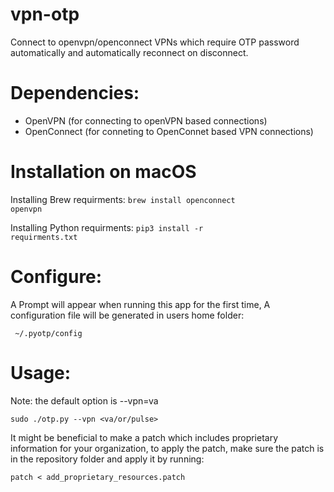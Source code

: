 # vpn-otp
Connect to openvpn/openconnect VPNs which require OTP password automatically
and automatically reconnect on disconnect.

# Dependencies:
- OpenVPN (for connecting to openVPN based connections)
- OpenConnect (for conneting to OpenConnet based VPN connections)

# Installation on macOS
Installing Brew requirments:
<code>brew install openconnect openvpn</code>

Installing Python requirments:
<code>pip3 install -r requirments.txt</code>

# Configure:

A Prompt will appear when running this app for the first time,
A configuration file will be generated in users home folder:

<code> ~/.pyotp/config</code>

# Usage:
Note: the default option is --vpn=va

<code>sudo ./otp.py --vpn <va/or/pulse></code>

It might be beneficial to make a patch which includes proprietary information for your organization,
to apply the patch, make sure the patch is in the repository folder and apply it by running:

<code>patch < add_proprietary_resources.patch </code>
